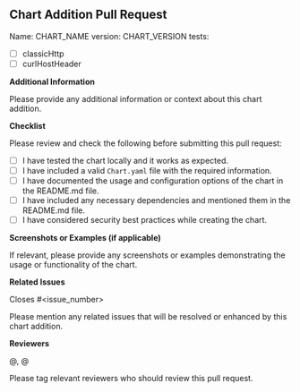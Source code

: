 ## Chart Addition Pull Request

Name: CHART_NAME
version: CHART_VERSION
tests:
- [ ] classicHttp
- [ ] curlHostHeader

**Additional Information**

Please provide any additional information or context about this chart addition.

**Checklist**

Please review and check the following before submitting this pull request:

- [ ] I have tested the chart locally and it works as expected.
- [ ] I have included a valid `Chart.yaml` file with the required information.
- [ ] I have documented the usage and configuration options of the chart in the README.md file.
- [ ] I have included any necessary dependencies and mentioned them in the README.md file.
- [ ] I have considered security best practices while creating the chart.

**Screenshots or Examples (if applicable)**

If relevant, please provide any screenshots or examples demonstrating the usage or functionality of the chart.

**Related Issues**

Closes #<issue_number>

Please mention any related issues that will be resolved or enhanced by this chart addition.

**Reviewers**

@<reviewer1>, @<reviewer2>

Please tag relevant reviewers who should review this pull request.